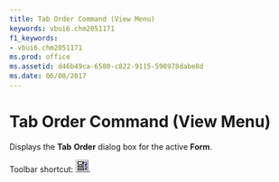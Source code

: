 ```yaml
---
title: Tab Order Command (View Menu)
keywords: vbui6.chm2051171
f1_keywords:
- vbui6.chm2051171
ms.prod: office
ms.assetid: d46b49ca-6580-c822-9115-598978dabe8d
ms.date: 06/08/2017
---
```



# Tab Order Command (View Menu)

Displays the  **Tab** **Order** dialog box for the active **Form**.

Toolbar shortcut: 
![Toolbar button](../../../images/tbr_tbod_ZA01201754.gif).

